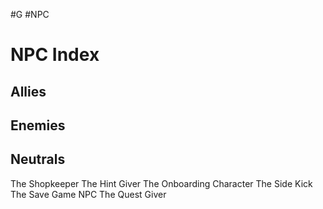 #G #NPC
# NPC Index
## Allies
## Enemies
## Neutrals

The Shopkeeper
The Hint Giver
The Onboarding Character
The Side Kick
The Save Game NPC
The Quest Giver
